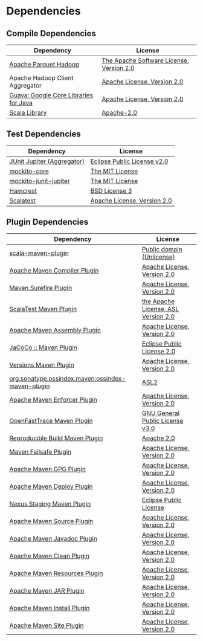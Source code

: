 <!-- @formatter:off -->
# Dependencies

## Compile Dependencies

| Dependency                                 | License                                       |
| ------------------------------------------ | --------------------------------------------- |
| [Apache Parquet Hadoop][0]                 | [The Apache Software License, Version 2.0][1] |
| Apache Hadoop Client Aggregator            | [Apache License, Version 2.0][2]              |
| [Guava: Google Core Libraries for Java][3] | [Apache License, Version 2.0][1]              |
| [Scala Library][5]                         | [Apache-2.0][6]                               |

## Test Dependencies

| Dependency                              | License                          |
| -------------------------------         | -------------------------------- |
| [JUnit Jupiter (Aggregator)][7]         | [Eclipse Public License v2.0][8] |
| [mockito-core][9]                       | [The MIT License][10]            |
| [mockito-junit-jupiter][9]              | [The MIT License][10]            |
| [Hamcrest][13]                          | [BSD License 3][14]              |
| [Scalatest](https://www.scalatest.org/) | [Apache License, Version 2.0][1] |

## Plugin Dependencies

| Dependency                                              | License                                   |
| ------------------------------------------------------- | ----------------------------------------- |
| [scala-maven-plugin][17]                                | [Public domain (Unlicense)][18]           |
| [Apache Maven Compiler Plugin][19]                      | [Apache License, Version 2.0][2]          |
| [Maven Surefire Plugin][21]                             | [Apache License, Version 2.0][2]          |
| [ScalaTest Maven Plugin][23]                            | [the Apache License, ASL Version 2.0][24] |
| [Apache Maven Assembly Plugin][25]                      | [Apache License, Version 2.0][2]          |
| [JaCoCo :: Maven Plugin][27]                            | [Eclipse Public License 2.0][28]          |
| [Versions Maven Plugin][29]                             | [Apache License, Version 2.0][2]          |
| [org.sonatype.ossindex.maven:ossindex-maven-plugin][31] | [ASL2][1]                                 |
| [Apache Maven Enforcer Plugin][33]                      | [Apache License, Version 2.0][2]          |
| [OpenFastTrace Maven Plugin][35]                        | [GNU General Public License v3.0][36]     |
| [Reproducible Build Maven Plugin][37]                   | [Apache 2.0][1]                           |
| [Maven Failsafe Plugin][39]                             | [Apache License, Version 2.0][2]          |
| [Apache Maven GPG Plugin][41]                           | [Apache License, Version 2.0][1]          |
| [Apache Maven Deploy Plugin][43]                        | [Apache License, Version 2.0][2]          |
| [Nexus Staging Maven Plugin][45]                        | [Eclipse Public License][46]              |
| [Apache Maven Source Plugin][47]                        | [Apache License, Version 2.0][2]          |
| [Apache Maven Javadoc Plugin][49]                       | [Apache License, Version 2.0][2]          |
| [Apache Maven Clean Plugin][53]                         | [Apache License, Version 2.0][2]          |
| [Apache Maven Resources Plugin][55]                     | [Apache License, Version 2.0][2]          |
| [Apache Maven JAR Plugin][57]                           | [Apache License, Version 2.0][2]          |
| [Apache Maven Install Plugin][59]                       | [Apache License, Version 2.0][1]          |
| [Apache Maven Site Plugin][61]                          | [Apache License, Version 2.0][2]          |

[15]: https://github.com/exasol/project-keeper-maven-plugin
[27]: https://www.eclemma.org/jacoco/index.html
[24]: http://www.apache.org/licenses/LICENSE-2.0
[1]: http://www.apache.org/licenses/LICENSE-2.0.txt
[21]: https://maven.apache.org/surefire/maven-surefire-plugin/
[45]: http://www.sonatype.com/public-parent/nexus-maven-plugins/nexus-staging/nexus-staging-maven-plugin/
[9]: https://github.com/mockito/mockito
[16]: https://opensource.org/licenses/MIT
[39]: https://maven.apache.org/surefire/maven-failsafe-plugin/
[29]: http://www.mojohaus.org/versions-maven-plugin/
[14]: http://opensource.org/licenses/BSD-3-Clause
[19]: https://maven.apache.org/plugins/maven-compiler-plugin/
[41]: http://maven.apache.org/plugins/maven-gpg-plugin/
[55]: https://maven.apache.org/plugins/maven-resources-plugin/
[35]: https://github.com/itsallcode/openfasttrace-maven-plugin
[53]: https://maven.apache.org/plugins/maven-clean-plugin/
[28]: https://www.eclipse.org/legal/epl-2.0/
[5]: https://www.scala-lang.org/
[43]: https://maven.apache.org/plugins/maven-deploy-plugin/
[46]: http://www.eclipse.org/legal/epl-v10.html
[18]: http://unlicense.org/
[6]: https://www.apache.org/licenses/LICENSE-2.0
[37]: http://zlika.github.io/reproducible-build-maven-plugin
[61]: https://maven.apache.org/plugins/maven-site-plugin/
[36]: https://www.gnu.org/licenses/gpl-3.0.html
[0]: https://parquet.apache.org
[2]: https://www.apache.org/licenses/LICENSE-2.0.txt
[23]: https://www.scalatest.org/user_guide/using_the_scalatest_maven_plugin
[33]: https://maven.apache.org/enforcer/maven-enforcer-plugin/
[10]: https://github.com/mockito/mockito/blob/release/3.x/LICENSE
[8]: https://www.eclipse.org/legal/epl-v20.html
[3]: https://github.com/google/guava
[59]: http://maven.apache.org/plugins/maven-install-plugin/
[7]: https://junit.org/junit5/
[31]: https://sonatype.github.io/ossindex-maven/maven-plugin/
[17]: http://github.com/davidB/scala-maven-plugin
[47]: https://maven.apache.org/plugins/maven-source-plugin/
[13]: http://hamcrest.org/JavaHamcrest/
[49]: https://maven.apache.org/plugins/maven-javadoc-plugin/
[51]: https://github.com/exasol/error-code-crawler-maven-plugin
[57]: https://maven.apache.org/plugins/maven-jar-plugin/
[25]: https://maven.apache.org/plugins/maven-assembly-plugin/
